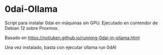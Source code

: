# 0dai-Ollama

Script para instalar 0dai en máquinas sin GPU. Ejecutado en contendor de Debian 12 sobre Proxmox.

Basado en https://notluken.github.io/running-0dai-in-ollama.html

Una vez instalado, basta con ejecutar ollama run 0dAI

